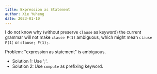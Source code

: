 ```yaml
---
title: Expression as Statement
author: Xie Yuheng
date: 2023-01-10
---
```


I do not know why (without preserve `clause` as keyword)
the current grammar will not make `clause F(1)` ambiguous,
which might mean `clause F(1)` or `clause; F(1);`.

Problem: "expression as statement" is ambiguous.

- Solution 1: Use ';'.
- Solution 2: Use `compute` as prefixing keyword.
